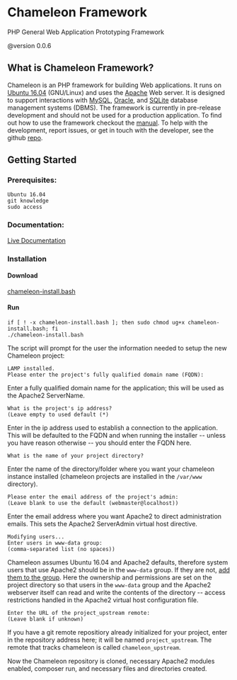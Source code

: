 # Chameleon Framework
PHP General Web Application Prototyping Framework

@version 0.0.6

## What is Chameleon Framework?

Chameleon is an PHP framework for building Web applications. It runs on [Ubuntu
16.04](//www.ubuntu.com) (GNU/Linux) and uses the [Apache](//httpd.apache.org)
Web server. It is designed to support interactions with [MySQL](//www.mysql.com),
[Oracle](//www.oracle.com/database/index.html), and [SQLite](//www.sqlite.org)
database management systems (DBMS). The framework is currently in pre-release
development and should not be used for a production application. To find out
how to use the framework checkout the [manual](/Manual). To help with the
development, report issues, or get in touch with the developer, see the github
[repo](//github.com/not--p/Chameleon).

## Getting Started ##

### Prerequisites:

    Ubuntu 16.04
    git knowledge
    sudo access

### Documentation:

[Live Documentation](http://chameleon.lakonacomputers.com)


### Installation


#### Download
    
[chameleon-install.bash](https://owncloud.lakonacomputers.com/index.php/s/o0qEsigcjQIzXwU)


#### Run

    if [ ! -x chameleon-install.bash ]; then sudo chmod ug+x chameleon-install.bash; fi
    ./chameleon-install.bash

The script will prompt for the user the information needed to setup the new
Chameleon project:

    LAMP installed.
    Please enter the project's fully qualified domain name (FQDN):

Enter a fully qualified domain name for the application; this will be used as
the Apache2 ServerName.

    What is the project's ip address?
    (Leave empty to used default (*)

Enter in the ip address used to establish a connection to the application. This
will be defaulted to the FQDN and when running the installer -- unless you have
reason otherwise -- you should enter the FQDN here.

    What is the name of your project directory?

Enter the name of the directory/folder where you want your chameleon instance
installed (chameleon projects are installed in the `/var/www` directory).

    Please enter the email address of the project's admin:
    (Leave blank to use the default (webmaster@localhost))

Enter the email address where you want Apache2 to direct administration emails.
This sets the Apache2 ServerAdmin virtual host directive.

    Modifying users... 
    Enter users in www-data group:
    (comma-separated list (no spaces))

Chameleon assumes Ubuntu 16.04 and Apache2 defaults, therefore system users that
use Apache2 should be in the `www-data` group. If they are not,
[add them to the group](http://www.howtogeek.com/50787/add-a-user-to-a-group-or-second-group-on-linux/).
Here the ownership and permissions are set on the project directory so that
users in the `www-data` group and the Apache2 webserver itself can read and
write the contents of the directory -- access restrictions handled in the Apache2
virtual host configuration file.

    Enter the URL of the project_upstream remote:
    (Leave blank if unknown)
    
If you have a git remote repositiory already initialized for your project, enter
in the repository address here; it will be named `project_upstream`. The remote
that tracks chameleon is called `chameleon_upstream`.

Now the Chameleon repository is cloned, necessary Apache2 modules enabled,
composer run, and necessary files and directories created.
